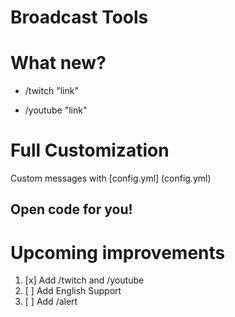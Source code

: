 # Broadcast Tools

# What new?

* /twitch "link"

* /youtube "link"

# Full Customization

Custom messages with [config.yml] (config.yml)

## Open code for you!

# Upcoming improvements

1. [x] Add /twitch and /youtube
1. [ ] Add English Support
1. [ ] Add /alert
